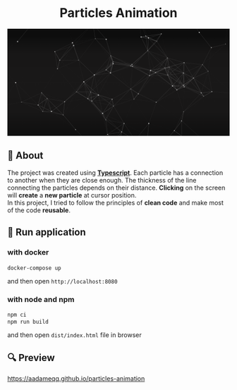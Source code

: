 <h1 align="center">Particles Animation</h1>

![img.png](img.png)
## 📰 About

The project was created using <b><a href="https://www.typescriptlang.org/">Typescript</a></b>. Each particle has a connection to another when they are close enough. The thickness of the line connecting the particles depends on their distance.
<b>Clicking</b> on the screen will <b>create</b> a <b>new particle</b> at cursor position. 
<br> In this project, I tried to follow the principles of <b>clean code</b> and make most of the code <b>reusable</b>.

## 🔧 Run application

### with docker
```
docker-compose up
```

and then open `http://localhost:8080`

### with node and npm
``` 
npm ci
npm run build
```
and then open `dist/index.html` file in browser

## 🔍 Preview

https://aadameqq.github.io/particles-animation

